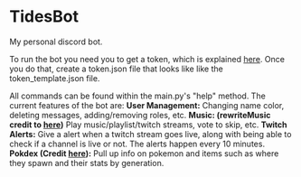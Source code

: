 # TidesBot
My personal discord bot.

To run the bot you need you to get a token, which is explained [here](https://github.com/reactiflux/discord-irc/wiki/Creating-a-discord-bot-&-getting-a-token).
Once you do that, create a token.json file that looks like like the token_template.json file.

All commands can be found within the main.py's "help" method. 
The current features of the bot are:
**User Management:** Changing name color, deleting messages, adding/removing roles, etc.
**Music: (rewriteMusic credit to [here](https://gist.github.com/EvieePy/ab667b74e9758433b3eb806c53a19f34))** Play music/playlist/twitch streams, vote to skip, etc.
**Twitch Alerts:** Give a alert when a twitch stream goes live, along with being able to check if a channel is live or not. The alerts happen every 10 minutes.
**Pokdex (Credit [here](https://github.com/Redjumpman/Jumper-Plugins/blob/master/pokedex/pokedex.py)):** Pull up info on pokemon and items such as where they spawn and their stats by generation.

